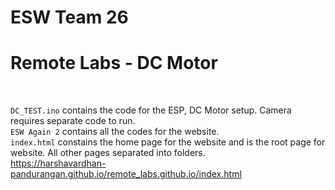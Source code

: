 # ESW Team 26
# Remote Labs - DC Motor
<br>

`DC_TEST.ino` contains the code for the ESP, DC Motor setup. Camera requires separate code to run.<br>
`ESW Again 2` contains all the codes for the website.<br>
`index.html` constains the home page for the website and is the root page for website. All other pages separated into folders.<br>
https://harshavardhan-pandurangan.github.io/remote_labs.github.io/index.html